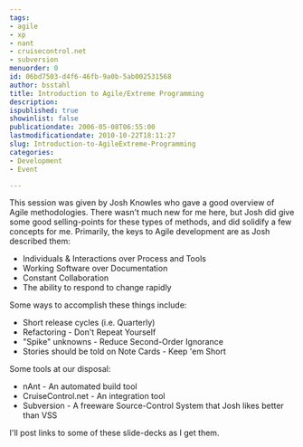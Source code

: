 ```yaml
---
tags:
- agile
- xp
- nant
- cruisecontrol.net
- subversion
menuorder: 0
id: 06bd7503-d4f6-46fb-9a0b-5ab002531568
author: bsstahl
title: Introduction to Agile/Extreme Programming
description: 
ispublished: true
showinlist: false
publicationdate: 2006-05-08T06:55:00
lastmodificationdate: 2010-10-22T18:11:27
slug: Introduction-to-AgileExtreme-Programming
categories:
- Development
- Event

---
```


This session was given by Josh Knowles who gave a good overview of Agile methodologies. There wasn't much new for me here, but Josh did give some good selling-points for these types of methods, and did solidify a few concepts for me. Primarily, the keys to Agile development are as Josh described them:

- Individuals & Interactions over Process and Tools
- Working Software over Documentation
- Constant Collaboration
- The ability to respond to change rapidly

Some ways to accomplish these things include:
- Short release cycles (i.e. Quarterly)
- Refactoring - Don't Repeat Yourself
- "Spike" unknowns - Reduce Second-Order Ignorance
- Stories should be told on Note Cards - Keep 'em Short

Some tools at our disposal:
- nAnt - An automated build tool
- CruiseControl.net - An integration tool
- Subversion - A freeware Source-Control System that Josh likes better than VSS


I'll post links to some of these slide-decks as I get them.

